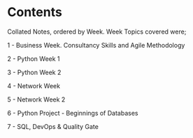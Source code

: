 # Contents

Collated Notes, ordered by Week. Week Topics covered were;
 
1 - Business Week. Consultancy Skills and Agile Methodology

2 - Python Week 1

3 - Python Week 2

4 - Network Week

5 - Network Week 2

6 - Python Project - Beginnings of Databases

7 - SQL, DevOps & Quality Gate
